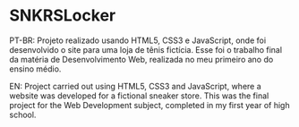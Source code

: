 # SNKRSLocker
PT-BR: Projeto realizado usando HTML5, CSS3 e JavaScript, onde foi desenvolvido o site para uma loja de tênis fictícia. Esse foi o trabalho final da matéria de Desenvolvimento Web, realizada no meu primeiro ano do ensino médio.

EN: Project carried out using HTML5, CSS3 and JavaScript, where a website was developed for a fictional sneaker store. This was the final project for the Web Development subject, completed in my first year of high school.
